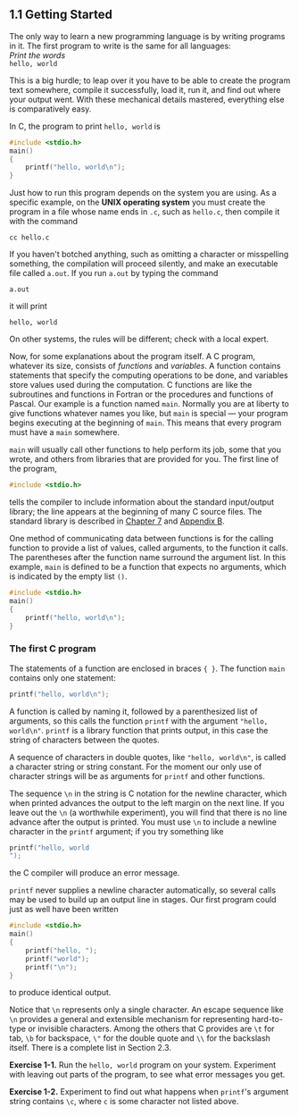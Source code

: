 ## 1.1 Getting Started

The only way to learn a new programming language is by writing programs in it. The first program to write is the same for all languages:  
*Print the words*  
`hello, world`

This is a big hurdle; to leap over it you have to be able to create the program text somewhere, compile it successfully, load it, run it, and find out where your output went. With these mechanical details mastered, everything else is comparatively easy.

In C, the program to print `hello, world` is

```c
#include <stdio.h>
main()
{
    printf("hello, world\n");
}
```

Just how to run this program depends on the system you are using. As a specific example, on the **UNIX operating system** you must create the program in a file whose name ends in `.c`, such as `hello.c`, then compile it with the command

```
cc hello.c
```

If you haven't botched anything, such as omitting a character or misspelling something, the compilation will proceed silently, and make an executable file called `a.out`. If you run `a.out` by typing the command

```
a.out
```

it will print

```
hello, world
```

On other systems, the rules will be different; check with a local expert.

Now, for some explanations about the program itself. A C program, whatever its size, consists of *functions* and *variables*. A function contains statements that specify the computing operations to be done, and variables store values used during the computation. C functions are like the subroutines and functions in Fortran or the procedures and functions of Pascal. Our example is a function named `main`. Normally you are at liberty to give functions whatever names you like, but `main` is special — your program begins executing at the beginning of `main`. This means that every program must have a `main` somewhere.

`main` will usually call other functions to help perform its job, some that you wrote, and others from libraries that are provided for you. The first line of the program,

```c
#include <stdio.h>
```

tells the compiler to include information about the standard input/output library; the line appears at the beginning of many C source files. The standard library is described in [Chapter 7]() and [Appendix B]().

One method of communicating data between functions is for the calling function to provide a list of values, called arguments, to the function it calls. The parentheses after the function name surround the argument list. In this example, `main` is defined to be a function that expects no arguments, which is indicated by the empty list `()`.

```c
#include <stdio.h>
main()
{
    printf("hello, world\n");
}
```

### The first C program

The statements of a function are enclosed in braces `{ }`. The function `main` contains only one statement:

```c
printf("hello, world\n");
```

A function is called by naming it, followed by a parenthesized list of arguments, so this calls the function `printf` with the argument `"hello, world\n"`. `printf` is a library function that prints output, in this case the string of characters between the quotes.

A sequence of characters in double quotes, like `"hello, world\n"`, is called a character string or string constant. For the moment our only use of character strings will be as arguments for `printf` and other functions.

The sequence `\n` in the string is C notation for the newline character, which when printed advances the output to the left margin on the next line. If you leave out the `\n` (a worthwhile experiment), you will find that there is no line advance after the output is printed. You must use `\n` to include a newline character in the `printf` argument; if you try something like

```c
printf("hello, world
");
```

the C compiler will produce an error message.

`printf` never supplies a newline character automatically, so several calls may be used to build up an output line in stages. Our first program could just as well have been written

```c
#include <stdio.h>
main()
{
    printf("hello, ");
    printf("world");
    printf("\n");
}
```

to produce identical output.

Notice that `\n` represents only a single character. An escape sequence like `\n` provides a general and extensible mechanism for representing hard-to-type or invisible characters. Among the others that C provides are `\t` for tab, `\b` for backspace, `\"` for the double quote and `\\` for the backslash itself. There is a complete list in Section 2.3.

**Exercise 1-1.** Run the `hello, world` program on your system. Experiment with leaving out parts of the program, to see what error messages you get.

**Exercise 1-2.** Experiment to find out what happens when `printf`'s argument string contains `\c`, where `c` is some character not listed above.